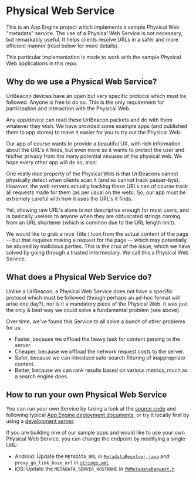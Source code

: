 # Physical Web Service

This is an App Engine project which implements a sample Physical Web "metadata" service.  The use of a Physical Web Service is not necessary, but remarkably useful.  It helps clients resolve URLs in a safer and more efficient manner (read below for more details).

This particular implementation is made to work with the sample Physical Web applications in this repo.

## Why do we use a Physical Web Service?

UriBeacon devices have an open but very specific protocol which must be followed.  Anyone is free to do so.  This is the only requirement for participation and interaction with the Physical Web.

Any app/device can read these UriBeacon packets and do with them whatever they wish.  We have provided some example apps (and published them to app stores) to make it easier for you to try out the Physical Web.

Our app of course wants to provide a beautiful UX, with rich information about the URL's it finds, but even more so it wants to protect the user and his/her privacy from the many potential misuses of the physical web.  We hope every other app will do so, also!

One really nice property of the Physical Web is that UriBeacons cannot physically detect when clients scan it (and so cannot track passer-bys).  However, the web servers actually backing these URLs can of course track all requests made for them (as per usual on the web).  So, our app must be extremely careful with how it uses the URL's it finds.

Yet, showing raw URL's alone is not descriptive enough for most users, and is basically useless to anyone when they are obfuscated strings coming from an URL shortener (which is common due to the URL length limit).

We would like to grab a nice Title / Icon from the actual content of the page -- but that requires making a request for the page -- which may potentially be abused by malicious parties.  This is the crux of the issue, which we have solved by going through a trusted intermediary.  We call this a Physical Web Service.

## What does a Physical Web Service do?

Unlike a UriBeacon, a Physical Web Service does not have a specific protocol which must be followed (though perhaps an ad-hoc format will arise one day?), nor is it a mandatory piece of the Physical Web.  It was just the only & best way we could solve a fundamental problem (see above).

Over time, we've found this Service to all solve a bunch of other problems for us:
* Faster, because we offload the heavy task for content parsing to the server.
* Cheaper, because we offload the network request costs to the server.
* Safer, because we can introduce safe-search filtering of inappropriate content.
* Better, because we can rank results based on various metrics, much as a search engine does.

## How to run your own Physical Web Service

You can run your own Service by taking a look at the [source code](https://github.com/google/physical-web/tree/master/web-service) and following typical [App Engine deployment documents](https://cloud.google.com/appengine/docs/python/gettingstartedpython27/uploading), or try it locally first by using a [development server](https://cloud.google.com/appengine/docs/python/tools/devserver).

If you are building one of our sample apps and would like to use your own Physical Web Service, you can change the endpoint by modifying a single URL:

* Android: Update the `METADATA_URL` in [`MetadataResolver.java`](https://github.com/google/physical-web/blob/master/android/PhysicalWeb/app/src/main/java/org/physical_web/physicalweb/MetadataResolver.java) and `proxy_go_link_base_url` in [`strings.xml`](https://github.com/google/physical-web/blob/0bcd438bb3f6f7ef7ff593fd4fed987daa07ed37/android/PhysicalWeb/app/src/main/res/values/strings.xml)
* iOS: Update the `METADATA_SERVER_HOSTNAME` in [`PWMetadataRequest.h`](https://github.com/google/physical-web/blob/04f88137a67488b17e30beefb1ffcafe7242c7f2/ios/PhyWeb/Backend/PWMetadataRequest.h)
